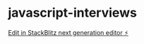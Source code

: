 # javascript-interviews

[Edit in StackBlitz next generation editor ⚡️](https://stackblitz.com/~/github.com/arupgarai2004/javascript-interviews)